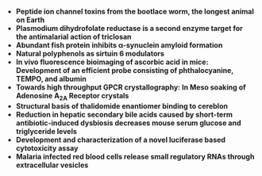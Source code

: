 

<ul>
  
 <li><b><a target="_blank" href="https://github.com/manjunath5496/Top-10-Articles-in-Biochemistry-and-Molecular-Biology/blob/master/vc(1).pdf" style="text-decoration:none;">Peptide ion channel toxins from the bootlace worm, the longest animal
on Earth</a></b></li>
  
<li><b><a target="_blank" href="https://github.com/manjunath5496/Top-10-Articles-in-Biochemistry-and-Molecular-Biology/blob/master/vc(2).pdf" style="text-decoration:none;">Plasmodium dihydrofolate reductase is a second enzyme target for the antimalarial action of triclosan</a></b></li>

<li><b><a target="_blank" href="https://github.com/manjunath5496/Top-10-Articles-in-Biochemistry-and-Molecular-Biology/blob/master/vc(3).pdf" style="text-decoration:none;">Abundant fish protein inhibits &alpha;-synuclein amyloid formation</a></b></li>                         
  <li><b><a target="_blank" href="https://github.com/manjunath5496/Top-10-Articles-in-Biochemistry-and-Molecular-Biology/blob/master/vc(4).pdf" style="text-decoration:none;">Natural polyphenols as sirtuin 6 modulators</a></b></li>  
     <li><b><a target="_blank" href="https://github.com/manjunath5496/Top-10-Articles-in-Biochemistry-and-Molecular-Biology/blob/master/vc(5).pdf" style="text-decoration:none;">In vivo fluorescence bioimaging of ascorbic acid in mice: Development of an efficient probe consisting of phthalocyanine, TEMPO, and albumin</a></b></li>  
   <li><b><a target="_blank" href="https://github.com/manjunath5496/Top-10-Articles-in-Biochemistry-and-Molecular-Biology/blob/master/vc(6).pdf" style="text-decoration:none;">Towards high throughput GPCR crystallography: In Meso soaking of Adenosine A<sub>2A</sub> Receptor crystals</a></b></li>  
                                             

 <li><b><a target="_blank" href="https://github.com/manjunath5496/Top-10-Articles-in-Biochemistry-and-Molecular-Biology/blob/master/vc(7).pdf" style="text-decoration:none;">Structural basis of thalidomide enantiomer binding to cereblon</a></b></li>
  
<li><b><a target="_blank" href="https://github.com/manjunath5496/Top-10-Articles-in-Biochemistry-and-Molecular-Biology/blob/master/vc(8).pdf" style="text-decoration:none;">Reduction in hepatic secondary bile acids caused by short-term antibiotic-induced dysbiosis decreases mouse serum glucose and triglyceride levels</a></b></li>

<li><b><a target="_blank" href="https://github.com/manjunath5496/Top-10-Articles-in-Biochemistry-and-Molecular-Biology/blob/master/vc(9).pdf" style="text-decoration:none;">Development and characterization of a novel luciferase based cytotoxicity assay</a></b></li>                         
  <li><b><a target="_blank" href="https://github.com/manjunath5496/Top-10-Articles-in-Biochemistry-and-Molecular-Biology/blob/master/vc(10).pdf" style="text-decoration:none;">Malaria infected red blood cells release small regulatory RNAs through extracellular vesicles</a></b></li>  
    
 

</ul>
